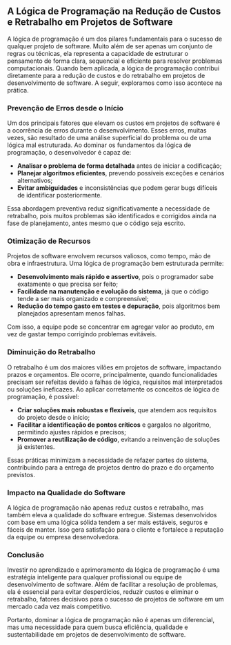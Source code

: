 
## A Lógica de Programação na Redução de Custos e Retrabalho em Projetos de Software

A lógica de programação é um dos pilares fundamentais para o sucesso de qualquer projeto de software. Muito além de ser apenas um conjunto de regras ou técnicas, ela representa a capacidade de estruturar o pensamento de forma clara, sequencial e eficiente para resolver problemas computacionais. Quando bem aplicada, a lógica de programação contribui diretamente para a redução de custos e do retrabalho em projetos de desenvolvimento de software. A seguir, exploramos como isso acontece na prática.

### Prevenção de Erros desde o Início

Um dos principais fatores que elevam os custos em projetos de software é a ocorrência de erros durante o desenvolvimento. Esses erros, muitas vezes, são resultado de uma análise superficial do problema ou de uma lógica mal estruturada. Ao dominar os fundamentos da lógica de programação, o desenvolvedor é capaz de:

- **Analisar o problema de forma detalhada** antes de iniciar a codificação;
- **Planejar algoritmos eficientes**, prevendo possíveis exceções e cenários alternativos;
- **Evitar ambiguidades** e inconsistências que podem gerar bugs difíceis de identificar posteriormente.

Essa abordagem preventiva reduz significativamente a necessidade de retrabalho, pois muitos problemas são identificados e corrigidos ainda na fase de planejamento, antes mesmo que o código seja escrito.

### Otimização de Recursos

Projetos de software envolvem recursos valiosos, como tempo, mão de obra e infraestrutura. Uma lógica de programação bem estruturada permite:

- **Desenvolvimento mais rápido e assertivo**, pois o programador sabe exatamente o que precisa ser feito;
- **Facilidade na manutenção e evolução do sistema**, já que o código tende a ser mais organizado e compreensível;
- **Redução do tempo gasto em testes e depuração**, pois algoritmos bem planejados apresentam menos falhas.

Com isso, a equipe pode se concentrar em agregar valor ao produto, em vez de gastar tempo corrigindo problemas evitáveis.

### Diminuição do Retrabalho

O retrabalho é um dos maiores vilões em projetos de software, impactando prazos e orçamentos. Ele ocorre, principalmente, quando funcionalidades precisam ser refeitas devido a falhas de lógica, requisitos mal interpretados ou soluções ineficazes. Ao aplicar corretamente os conceitos de lógica de programação, é possível:

- **Criar soluções mais robustas e flexíveis**, que atendem aos requisitos do projeto desde o início;
- **Facilitar a identificação de pontos críticos** e gargalos no algoritmo, permitindo ajustes rápidos e precisos;
- **Promover a reutilização de código**, evitando a reinvenção de soluções já existentes.

Essas práticas minimizam a necessidade de refazer partes do sistema, contribuindo para a entrega de projetos dentro do prazo e do orçamento previstos.

### Impacto na Qualidade do Software

A lógica de programação não apenas reduz custos e retrabalho, mas também eleva a qualidade do software entregue. Sistemas desenvolvidos com base em uma lógica sólida tendem a ser mais estáveis, seguros e fáceis de manter. Isso gera satisfação para o cliente e fortalece a reputação da equipe ou empresa desenvolvedora.

### Conclusão

Investir no aprendizado e aprimoramento da lógica de programação é uma estratégia inteligente para qualquer profissional ou equipe de desenvolvimento de software. Além de facilitar a resolução de problemas, ela é essencial para evitar desperdícios, reduzir custos e eliminar o retrabalho, fatores decisivos para o sucesso de projetos de software em um mercado cada vez mais competitivo.

Portanto, dominar a lógica de programação não é apenas um diferencial, mas uma necessidade para quem busca eficiência, qualidade e sustentabilidade em projetos de desenvolvimento de software.
```
